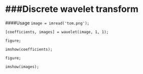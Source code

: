 ###Discrete wavelet transform
=======
####Usage 
`image = imread('tom.png');`

`[coefficients, images] = wavelet(image, 1, 1);`

`figure;`

`imshow(coefficients);`

`figure;`

`imshow(images);`
